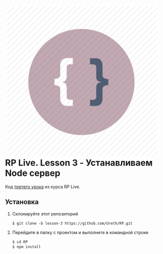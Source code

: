 <img src="logotype.png" align="right"/>

# RP Live. Lesson 3 - Устанавливаем Node сервер

Код [третего урока]() из курса RP Live.

## Установка

1) Склонируйте этот репозиторий 

    ```
    $ git clone -b lesson-3 https://github.com/Ureth/RP.git

    ```

2) Перейдите в папку с проектом и выполните в командной строке

    ```
    $ cd RP
    $ npm install

    ```
    
    
    
    
    
